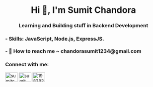 <h1 align="center">Hi 👋, I'm Sumit Chandora</h1>
<h3 align="center">Learning and Building stuff in Backend Development</h3>
<h3 align="left">- Skills: JavaScript, Node.js, ExpressJS.
  <br>
  <br>
- 📩 How to reach me  ~ chandorasumit1234@gmail.com

<h3 align="left">Connect with me:</h3>
<p align="left">
<a href="https://twitter.com/sumitchandora12" target="blank"><img align="center" src="https://raw.githubusercontent.com/rahuldkjain/github-profile-readme-generator/master/src/images/icons/Social/twitter.svg" alt="sumitchandora12" height="30" width="40" /></a>
<a href="https://linkedin.com/in/sumit chandora" target="blank"><img align="center" src="https://raw.githubusercontent.com/rahuldkjain/github-profile-readme-generator/master/src/images/icons/Social/linked-in-alt.svg" alt="sumit chandora" height="30" width="40" /></a>
<a href="https://stackoverflow.com/users/19828209" target="blank"><img align="center" src="https://raw.githubusercontent.com/rahuldkjain/github-profile-readme-generator/master/src/images/icons/Social/stack-overflow.svg" alt="19828209" height="30" width="40" /></a>
</p>




